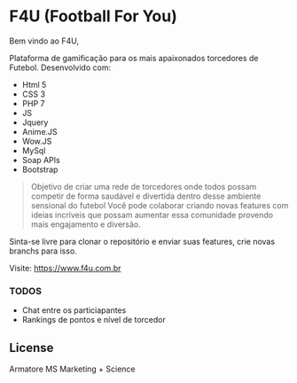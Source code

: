 # F4U (Football For You)

Bem vindo ao F4U,

Plataforma de gamificação para os mais apaixonados torcedores de Futebol. Desenvolvido com:

  - Html 5
  - CSS 3
  - PHP 7
  - JS
  - Jquery
  - Anime.JS
  - Wow.JS
  - MySql
  - Soap APIs
  - Bootstrap


> Objetivo de criar uma rede de torcedores
> onde todos possam competir de forma saudável
> e divertida dentro desse ambiente sensional do futebol
> Você pode colaborar criando novas features 
> com ideias incríveis que possam aumentar 
> essa comunidade provendo mais engajamento
> e diversão.


Sinta-se livre para clonar o repositório e enviar suas features, crie novas branchs para isso.

Visite: https://www.f4u.com.br

### TODOS

 - Chat entre os particiapantes
 - Rankings de pontos e nível de torcedor

License
----

Armatore MS Marketing + Science


